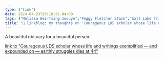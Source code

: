 ```yaml
---
type: ["link"]
date: 2024-04-23T20:16:31-04:00
tags: ["Melissa Wei-Tsing Inouye","Peggy Fletcher Stack","Salt Lake Tribune"]
title: "🔗 linkblog: my thoughts on 'Courageous LDS scholar whose life and writings exemplified — and expounded on — earthly struggles dies at 44 '"
---
```

A beautiful obituary for a beautiful person.

[link to "Courageous LDS scholar whose life and writings exemplified — and expounded on — earthly struggles dies at 44"](https://www.sltrib.com/religion/2024/04/23/courageous-lds-scholar-whose-life/)
